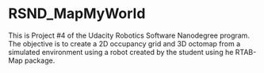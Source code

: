 # RSND_MapMyWorld
This is Project #4 of the Udacity Robotics Software Nanodegree program. The objective is to create a 2D occupancy grid and 3D octomap from a simulated environment using a robot created by the student using he RTAB-Map package.

